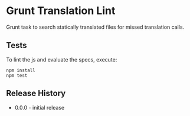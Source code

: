 # Grunt Translation Lint

Grunt task to search statically translated files for missed translation calls.

## Tests

To lint the js and evaluate the specs, execute:

```
npm install
npm test
```

## Release History

* 0.0.0 - initial release
